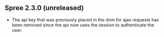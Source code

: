 ## Spree 2.3.0 (unreleased) ##

*   The api key that was previously placed in the dom for ajax requests has been
    removed since the api now uses the session to authenticate the user.
